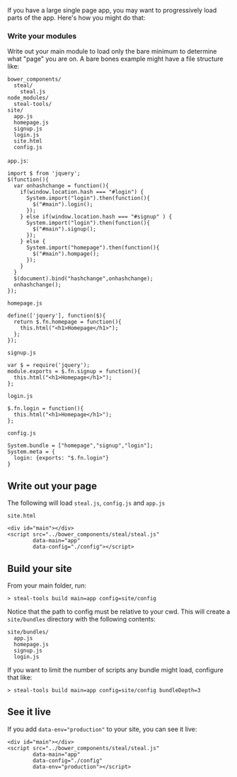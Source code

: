 If you have a large single page app, you may want to progressively load parts 
of the app.  Here's how you might do that:

### Write your modules

Write out your main module to load only the bare minimum to determine what "page" you 
are on. A bare bones example might have a file structure like:

    bower_components/
      steal/
        steal.js
    node_modules/
      steal-tools/
    site/
      app.js
      homepage.js
      signup.js
      login.js
      site.html
      config.js
      
`app.js`:

    import $ from 'jquery';
    $(function(){
      var onhashchange = function(){
        if(window.location.hash === "#login") {
          System.import("login").then(function(){
            $("#main").login();
          });
        } else if(window.location.hash === "#signup" ) {
          System.import("login").then(function(){
            $("#main").signup();
          });
        } else {
          System.import("homepage").then(function(){
            $("#main").hompage();
          });
        }
      }
      $(document).bind("hashchange",onhashchange);
      onhashchange();
    });

`homepage.js`

    define(['jquery'], function($){
      return $.fn.homepage = function(){
        this.html("<h1>Homepage</h1>");
      };
    });
    
`signup.js`

    var $ = require('jquery');
    module.exports = $.fn.signup = function(){
      this.html("<h1>Homepage</h1>");
    };

`login.js`

    $.fn.login = function(){
      this.html("<h1>Homepage</h1>");
    };

`config.js`

    System.bundle = ["homepage","signup","login"];
    System.meta = {
      login: {exports: "$.fn.login"}
    }

## Write out your page

The following will load `steal.js`, `config.js` and `app.js`

`site.html`
    
    <div id="main"></div>
    <script src="../bower_components/steal/steal.js"
            data-main="app"
            data-config="./config"></script>

## Build your site

From your main folder, run:

    > steal-tools build main=app config=site/config

Notice that the path to config must be relative to your cwd. This will create a 
`site/bundles` directory with the following contents:

    site/bundles/
      app.js
      homepage.js
      signup.js
      login.js

If you want to limit the number of scripts any bundle might load, configure that like:

    > steal-tools build main=app config=site/config bundleDepth=3

## See it live

If you add `data-env="production"` to your site, you can see it live:

    <div id="main"></div>
    <script src="../bower_components/steal/steal.js"
            data-main="app"
            data-config="./config"
            data-env="production"></script>

